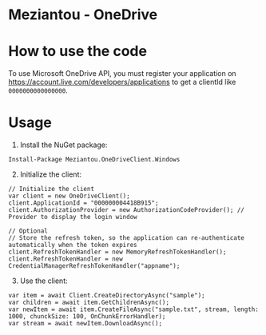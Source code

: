 # Meziantou - OneDrive

# How to use the code

To use Microsoft OneDrive API, you must register your application on <https://account.live.com/developers/applications> to get a clientId like `0000000000000000`.

# Usage

1. Install the NuGet package:

````
Install-Package Meziantou.OneDriveClient.Windows
````

2. Initialize the client:

```
// Initialize the client
var client = new OneDriveClient();
client.ApplicationId = "000000004418B915";
client.AuthorizationProvider = new AuthorizationCodeProvider(); // Provider to display the login window

// Optional
// Store the refresh token, so the application can re-authenticate automatically when the token expires
client.RefreshTokenHandler = new MemoryRefreshTokenHandler();
client.RefreshTokenHandler = new CredentialManagerRefreshTokenHandler("appname");
```

3. Use the client:

```
var item = await Client.CreateDirectoryAsync("sample");
var children = await item.GetChildrenAsync();
var newItem = await item.CreateFileAsync("sample.txt", stream, length: 1000, chunckSize: 100, OnChunkErrorHandler);
var stream = await newItem.DownloadAsync();
```
